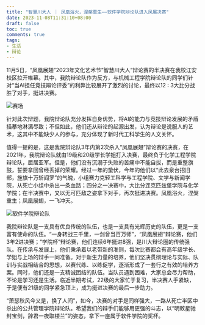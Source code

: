 ```yaml
---
title: "智慧川大人 ｜ 凤凰浴火，涅槃重生——软件学院辩论队进入凤展决赛"
date: 2023-11-08T11:31:10+08:00
draft: false
toc: true
comments: true
tags:
- 生活
- 辩论
---
```



<!--more-->

11月5日，“凤凰展翅”2023年文化艺术节”智慧川大人“辩论赛的半决赛在我校江安校区拉开帷幕。其中，我院辩论队作为反方，与机械工程学院辩论队的同学们针对“当AI担任竞技辩论评委”的利弊比较展开了激烈的讨论，最终以12 : 3大比分战胜了对手，挺进决赛。

![赛场](https://cdn.jsdelivr.net/gh/zzxdyf1314/mycloudimg@master/%E8%B5%9B%E5%9C%BA.jpeg)

针对此次辩题，我院辩论队充分发挥自身优势，将AI的能力与竞技辩论发展的矛盾描摹地淋漓尽致；不但如此，他们还从辩论的起源出发，认为辩论是说服人的艺术，这其中不能缺少人的参与，充分体现了新时代工科学生的人文关怀。

值得一提的是，这是我院辩论队3年内第2次杀入“凤凰展翅”辩论赛的决赛，在2021年，我院辩论队就由19级和20级学长学姐打入决赛，最终负于化学工程学院辩论队，屈居亚军。但是，他们没有沉溺于失败的苦痛中不能自拔，而是重整旗鼓，誓要拿回曾经丢掉的荣耀。经过一年的蛰伏，今年的他们以“此去泉台招旧部，旌旗十万斩阎罗”的气魄，小组赛力克轻工科学与工程学院、文学与新闻学院，从死亡小组中杀出一条血路；四分之一决赛中，大比分连克匹兹堡学院与化学学院；在半决赛中，又以无可匹敌之姿拿下对手，再次挺进决赛。凤凰浴火，涅槃重生；凤凰展翅，一飞冲天。

![软件学院辩论队](https://cdn.jsdelivr.net/gh/zzxdyf1314/mycloudimg@master/image-20231108112705952.png)

我院辩论队是一支具有优良传统的队伍，也是一支具有光辉历史的队伍，更是一支富有使命的队伍。“一身转战三千里，一剑曾当百万师”，“凤凰展翅”辩论赛，他们3年2进决赛；“学院杯”辩论赛，他们连续6年挺进8强，是川大辩论圈的传统强队。在传承与发展上，他们秉承着以老带新的准则，每次比赛都会有高年级学长、学姐与上场的辩手一同准备。对于新生力量的培养，他们坚决贯彻理论与实际、队训与实战相结合的思想，以赛代练、以练促学，逐渐形成了一套行之有效的培养方案。同时，他们还是一支精诚团结的队伍。当队员遇到困难，大家总会尽力帮助，不论是学习还是生活。临近半期考试，22级的大家忙于复习，半决赛人手紧缺，于是便有21级的同学紧急顶上，成为挺进决赛的最后一步助力。

“萧瑟秋风今又是，换了人间”，如今，决赛的对手是同样强大，一路从死亡半区中杀出的公共管理学院辩论队。希望我们的辩手们能够用更强的斗志，以“明敕星驰封宝剑，辞君一夜取楼兰”的姿态，拿下一座属于软件学院的奖杯。
